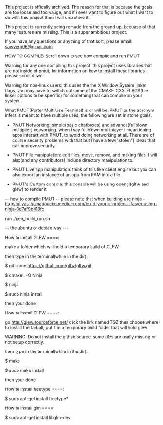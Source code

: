 This project is offically archived. The reason for that is because the goals are too loose
and too vauge, and if i ever want to figure out what I want to do with this project then I will unarchive it.

This project is currently being remade from the ground up, becuase of that many features are missing.
This is a super ambitious project.

If you have any questions or anything of that sort, please email: sawyerp06@gmail.com

HOW TO COMPILE: Scroll down to see how compile and run PMUT

Warning for any one compiling this project: this project uses libraries that are not inside
of pmut, for information on how to install these libraries. please scroll down.

Warning for non-linux users: this uses the the X Window System linker flags, you may have to switch out some of the CMAKE_CXX_FLAGS(the linker options to be specific) for something that can compile on your system. 

What PMUT(Porter Multi Use Terminal) is or will be.
PMUT as the acronym infers is meant to have multiple uses,
the following are set in stone goals:

- PMUT Networking: simple(basic chatboxes) and advance(fullblown multiplier) networking. when I say fullblown multiplayer I mean
letting apps interact with PMUT, to avoid doing networking at all. There are of course security problems with that but I have a few("stolen")
ideas that can improve security.

- PMUT File manipulation: edit files, move, remove, and making files. I will also(and any contributors) include directory manipulation to.

- PMUT Live app manipulation: think of this like cheat engine but you can also export an instance of an app from RAM into a file.

- PMUT's Custom console: this console will be using opengl(glfw and glew) to render it

-- how to compile PMUT --
please note that when building use ninja - https://ilyas-hamadouche.medium.com/build-your-c-projects-faster-using-ninja-3d7af9b418fc

run ./gen_build_run.sh

-- the ubuntu or debian way ---

How to install GLFW ====:

make a folder which will hold
a temporary build of GLFW.

then type in the terminal(while in the dir):

$ git clone https://github.com/glfw/glfw.git

$ cmake . -G Ninja

$ ninja

$ sudo ninja install

then your done!

How to install GLEW ====:

go http://glew.sourceforge.net/ click the link named TGZ then choose where to
install the tarball, put it in a temporary build folder that will hold glew

WARNING: Do not install the github source, some files are usally missing or
not setup correctly.

then type in the terminal(while in the dir):

$ make 

$ sudo make install

then your done!

How to install freetype ====:

$ sudo apt-get install freetype*

How to install glm ====:

$ sudo apt-get install libglm-dev

